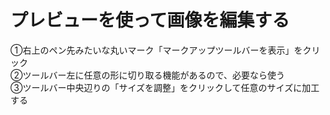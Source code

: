 # プレビューを使って画像を編集する
①右上のペン先みたいな丸いマーク「マークアップツールバーを表示」をクリック<br>
②ツールバー左に任意の形に切り取る機能があるので、必要なら使う<br>
③ツールバー中央辺りの「サイズを調整」をクリックして任意のサイズに加工する<br>
